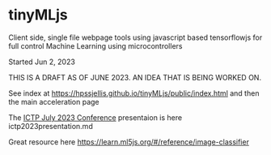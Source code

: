 # tinyMLjs
Client side, single file webpage tools using javascript based tensorflowjs for full control Machine Learning using microcontrollers


Started Jun 2, 2023


THIS IS A DRAFT AS OF JUNE 2023. AN IDEA THAT IS BEING WORKED ON.

See index at https://hpssjellis.github.io/tinyMLjs/public/index.html  and then the main acceleration page



The [ICTP July 2023 Conference](https://indico.ictp.it/event/10185) presentaion is here   ictp2023presentation.md

Great resource here   https://learn.ml5js.org/#/reference/image-classifier
